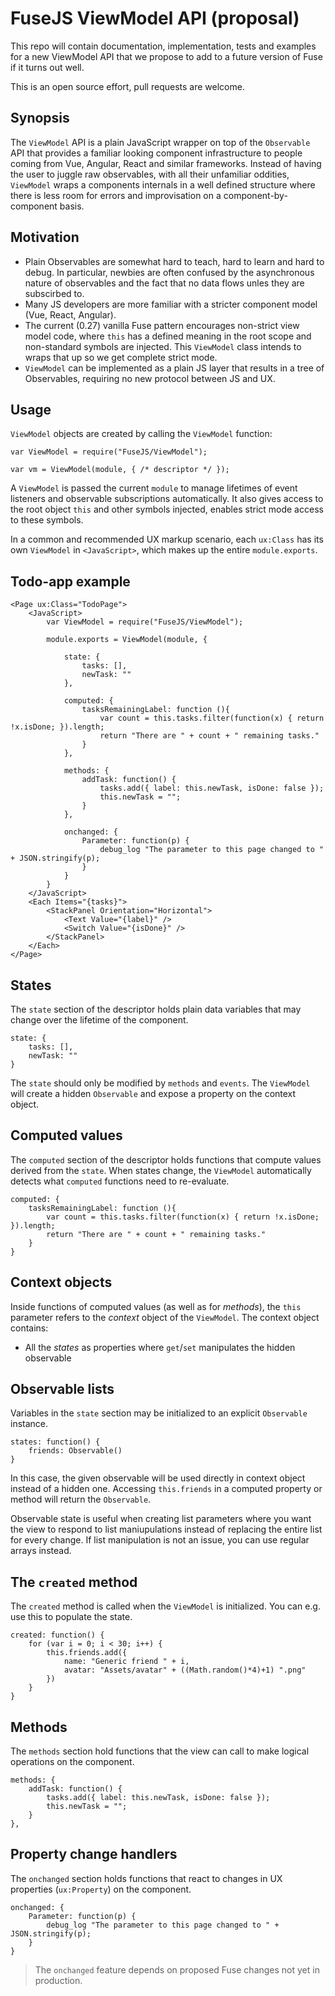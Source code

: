 
# FuseJS ViewModel API (proposal)

This repo will contain documentation, implementation, tests and examples for a new ViewModel API that we propose to add to a future version of Fuse if it turns out well.

This is an open source effort, pull requests are welcome.

## Synopsis

The `ViewModel` API is a plain JavaScript wrapper on top of the `Observable` API that provides a familiar looking component infrastructure 
to people coming from Vue, Angular, React and similar frameworks. Instead of having the user to juggle raw observables, with all their
unfamiliar oddities, `ViewModel` wraps a components internals in a well defined structure where there is less room for errors
and improvisation on a component-by-component basis. 

## Motivation

* Plain Observables are somewhat hard to teach, hard to learn and hard to debug. In particular, newbies are often confused by the asynchronous nature of observables and the fact that no data flows unles they are subscirbed to.
* Many JS developers are more familiar with a stricter component model (Vue, React, Angular).
* The current (0.27) vanilla Fuse pattern encourages non-strict view model code, where `this` has a defined meaning in the root scope  and non-standard symbols are injected. This `ViewModel` class intends to wraps that up so we get complete strict mode.
* `ViewModel` can be implemented as a plain JS layer that results in a tree of Observables, requiring no new protocol between JS and UX.

## Usage

`ViewModel` objects are created by calling the `ViewModel` function:

	var ViewModel = require("FuseJS/ViewModel");

	var vm = ViewModel(module, { /* descriptor */ });

A `ViewModel` is passed the current `module`  to manage lifetimes of event listeners and observable subscriptions automatically. It also
gives access to the root object `this` and other symbols injected, enables strict mode access to these symbols.

In a common and recommended UX markup scenario, each `ux:Class` has its own `ViewModel` in `<JavaScript>`, which makes up the entire `module.exports`.

## Todo-app example

	<Page ux:Class="TodoPage">
		<JavaScript>
			var ViewModel = require("FuseJS/ViewModel");

			module.exports = ViewModel(module, { 

				state: {
					tasks: [],
					newTask: ""
				},

				computed: {
					tasksRemainingLabel: function (){
						var count = this.tasks.filter(function(x) { return !x.isDone; }).length;
						return "There are " + count + " remaining tasks."
					}
				},

				methods: {
					addTask: function() {
						tasks.add({ label: this.newTask, isDone: false });
						this.newTask = "";
					}
				},

				onchanged: {
					Parameter: function(p) {
						debug_log "The parameter to this page changed to " + JSON.stringify(p);
					}
				}
			}
		</JavaScript>
		<Each Items="{tasks}">
			<StackPanel Orientation="Horizontal">
				<Text Value="{label}" />
				<Switch Value="{isDone}" />
			</StackPanel>
		</Each>
	</Page>


## States

The `state` section of the descriptor holds plain data variables that may change over the lifetime of the component.

	state: {
		tasks: [],
		newTask: ""
	} 

The `state` should only be modified by `methods` and `events`. The `ViewModel` will create a hidden `Observable` and expose
a property on the context object.

## Computed values

The `computed` section of the descriptor holds functions that compute values derived from the `state`. When states change, the `ViewModel` automatically
detects what `computed` functions need to re-evaluate. 

	computed: {
		tasksRemainingLabel: function (){
			var count = this.tasks.filter(function(x) { return !x.isDone; }).length;
			return "There are " + count + " remaining tasks."
		}
	}

## Context objects

Inside functions of computed values (as well as for *methods*), the `this` parameter refers to the *context* object of the `ViewModel`. The context object contains:

* All the *states* as properties where `get`/`set` manipulates the hidden observable

## Observable lists

Variables in the `state` section may be initialized to an explicit `Observable` instance. 

	states: function() {
		friends: Observable()
	}

In this case, the given observable will be used directly in context object instead of a hidden one. Accessing `this.friends` in a computed
property or method will return the `Observable`. 

Observable state is useful when creating list parameters where you want the view to respond to list maniupulations instead of replacing 
the entire list for every change. If list manipulation is not an issue, you can use regular arrays instead.

## The `created` method

The `created` method is called when the `ViewModel` is initialized. You can e.g. use this to populate the state.

	created: function() {
		for (var i = 0; i < 30; i++) {
			this.friends.add({ 
				name: "Generic friend " + i,
				avatar: "Assets/avatar" + ((Math.random()*4)+1) ".png"
			})
		}
	}

## Methods

The `methods` section hold functions that the view can call to make logical operations on the component.

	methods: {
		addTask: function() {
			tasks.add({ label: this.newTask, isDone: false });
			this.newTask = "";
		}
	},


## Property change handlers

The `onchanged` section holds functions that react to changes in UX properties (`ux:Property`) on the component.

	onchanged: {
		Parameter: function(p) {
			debug_log "The parameter to this page changed to " + JSON.stringify(p);
		}
	}

> The `onchanged` feature depends on proposed Fuse changes not yet in production.